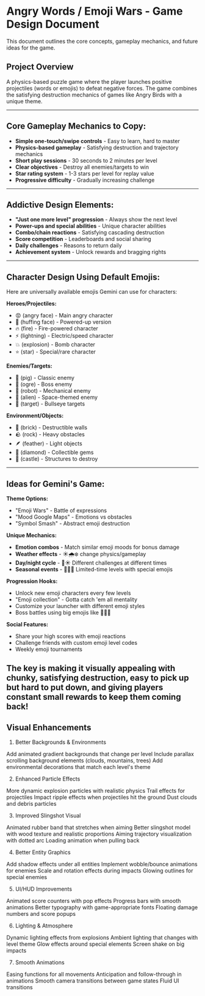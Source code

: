 # Angry Words / Emoji Wars - Game Design Document

This document outlines the core concepts, gameplay mechanics, and future ideas for the game.

## Project Overview
A physics-based puzzle game where the player launches positive projectiles (words or emojis) to defeat negative forces. The game combines the satisfying destruction mechanics of games like Angry Birds with a unique theme.

---

## Core Gameplay Mechanics to Copy:
- **Simple one-touch/swipe controls** - Easy to learn, hard to master
- **Physics-based gameplay** - Satisfying destruction and trajectory mechanics
- **Short play sessions** - 30 seconds to 2 minutes per level
- **Clear objectives** - Destroy all enemies/targets to win
- **Star rating system** - 1-3 stars per level for replay value
- **Progressive difficulty** - Gradually increasing challenge

---

## Addictive Design Elements:
- **"Just one more level" progression** - Always show the next level
- **Power-ups and special abilities** - Unique character abilities
- **Combo/chain reactions** - Satisfying cascading destruction
- **Score competition** - Leaderboards and social sharing
- **Daily challenges** - Reasons to return daily
- **Achievement system** - Unlock rewards and bragging rights

---

## Character Design Using Default Emojis:
Here are universally available emojis Gemini can use for characters:

**Heroes/Projectiles:**
- 😡 (angry face) - Main angry character
- 😤 (huffing face) - Powered-up version  
- 🔥 (fire) - Fire-powered character
- ⚡ (lightning) - Electric/speed character
- 💥 (explosion) - Bomb character
- ⭐ (star) - Special/rare character

**Enemies/Targets:**
- 🐷 (pig) - Classic enemy
- 👹 (ogre) - Boss enemy
- 🤖 (robot) - Mechanical enemy
- 👾 (alien) - Space-themed enemy
- 🎯 (target) - Bullseye targets

**Environment/Objects:**
- 🧱 (brick) - Destructible walls
- 🪨 (rock) - Heavy obstacles  
- 🪶 (feather) - Light objects
- 💎 (diamond) - Collectible gems
- 🏰 (castle) - Structures to destroy

---

## Ideas for Gemini's Game:

**Theme Options:**
- "Emoji Wars" - Battle of expressions
- "Mood Google Maps" - Emotions vs obstacles
- "Symbol Smash" - Abstract emoji destruction

**Unique Mechanics:**
- **Emotion combos** - Match similar emoji moods for bonus damage
- **Weather effects** - ☀️🌧️❄️ change physics/gameplay
- **Day/night cycle** - 🌙☀️ Different challenges at different times
- **Seasonal events** - 🎃🎄🎆 Limited-time levels with special emojis

**Progression Hooks:**
- Unlock new emoji characters every few levels
- "Emoji collection" - Gotta catch 'em all mentality  
- Customize your launcher with different emoji styles
- Boss battles using big emojis like 🐉🦅🔱

**Social Features:**
- Share your high scores with emoji reactions
- Challenge friends with custom emoji level codes
- Weekly emoji tournaments

The key is making it **visually appealing with chunky, satisfying destruction**, **easy to pick up but hard to put down**, and giving players **constant small rewards** to keep them coming back!
---

## Visual Enhancements
1. Better Backgrounds & Environments

Add animated gradient backgrounds that change per level
Include parallax scrolling background elements (clouds, mountains, trees)
Add environmental decorations that match each level's theme

2. Enhanced Particle Effects

More dynamic explosion particles with realistic physics
Trail effects for projectiles
Impact ripple effects when projectiles hit the ground
Dust clouds and debris particles

3. Improved Slingshot Visual

Animated rubber band that stretches when aiming
Better slingshot model with wood texture and realistic proportions
Aiming trajectory visualization with dotted arc
Loading animation when pulling back

4. Better Entity Graphics

Add shadow effects under all entities
Implement wobble/bounce animations for enemies
Scale and rotation effects during impacts
Glowing outlines for special enemies

5. UI/HUD Improvements

Animated score counters with pop effects
Progress bars with smooth animations
Better typography with game-appropriate fonts
Floating damage numbers and score popups

6. Lighting & Atmosphere

Dynamic lighting effects from explosions
Ambient lighting that changes with level theme
Glow effects around special elements
Screen shake on big impacts

7. Smooth Animations

Easing functions for all movements
Anticipation and follow-through in animations
Smooth camera transitions between game states
Fluid UI transitions
